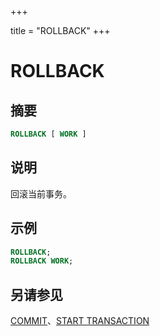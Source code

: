 +++

title = "ROLLBACK"
+++

# ROLLBACK

## 摘要

``` sql
ROLLBACK [ WORK ]
```

## 说明

回滚当前事务。

## 示例

``` sql
ROLLBACK;
ROLLBACK WORK;
```

## 另请参见

[COMMIT](./commit.md)、[START TRANSACTION](./start-transaction.md)